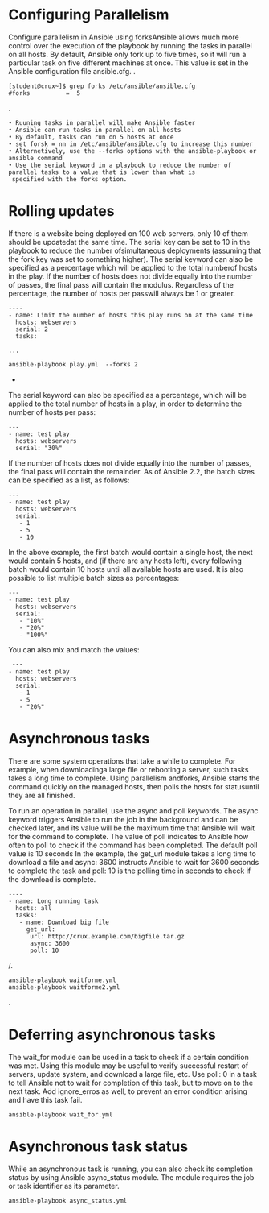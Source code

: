 # Configuring Parallelism
  Configure parallelism in Ansible using forksAnsible allows much more control over the execution of the playbook by 
  running the tasks in parallel on all hosts. By default, Ansible only fork up to five times, so it will run a particular
  task on five different machines at once. This value is set in the Ansible configuration file ansible.cfg.
  .

    [student@crux~]$ grep forks /etc/ansible/ansible.cfg
    #forks          =  5
.

    • Ruuning tasks in parallel will make Ansible faster
    • Ansible can run tasks in parallel on all hosts
    • By default, tasks can run on 5 hosts at once
    • set forsk = nn in /etc/ansible/ansible.cfg to increase this number
    • Alternetively, use the --forks options with the ansible-playbook or ansible command
    • Use the serial keyword in a playbook to reduce the number of parallel tasks to a value that is lower than what is 
     specified with the forks option. 

# Rolling updates
If there is a website being deployed on 100 web servers, only 10 of them should be updatedat the same time.
The serial key can be set to 10 in the playbook to reduce the number ofsimultaneous deployments (assuming that
the fork key was set to something higher). The serial keyword can also be specified as a percentage which will be
applied to the total numberof hosts in the play. If the number of hosts does not divide equally into the number 
of passes, the final pass will contain the modulus. Regardless of the percentage, the number of hosts per passwill
always be 1 or greater.

    ----
    - name: Limit the number of hosts this play runs on at the same time
      hosts: webservers
      serial: 2
      tasks:
          
    ...   
           
    ansible-playbook play.yml  --forks 2
   
 -
The serial keyword can also be specified as a percentage, which will be applied to the total number of hosts in a play,
in order to determine the number of hosts per pass:

    ---
    - name: test play
      hosts: webservers
      serial: "30%"

If the number of hosts does not divide equally into the number of passes, the final pass will contain the remainder.
As of Ansible 2.2, the batch sizes can be specified as a list, as follows:

    ---
    - name: test play
      hosts: webservers
      serial:
       - 1
       - 5
       - 10

In the above example, the first batch would contain a single host, the next would contain 5 hosts, and (if there are any hosts
left), every following batch would contain 10 hosts until all available hosts are used.
It is also possible to list multiple batch sizes as percentages:

    ---
    - name: test play
      hosts: webservers
      serial:
       - "10%"
       - "20%"
       - "100%"

You can also mix and match the values:

     ---
    - name: test play
      hosts: webservers
      serial:
       - 1
       - 5
       - "20%"
 


# Asynchronous tasks
There are some system operations that take a while to complete. For example, when downloadinga large file or rebooting a server,
such tasks takes a long time to complete. Using parallelism andforks, Ansible starts the command quickly on the managed hosts, then
polls the hosts for statusuntil they are all finished.

To run an operation in parallel, use the async and poll keywords. The async keyword triggers Ansible to run the job in the background 
and can be checked later, and its value will be the maximum time that Ansible will wait for the command to complete. The value of poll 
indicates to Ansible how often to poll to check if the command has been completed. The default poll value is 10 seconds
In the example, the get_url module takes a long time to download a file and async: 3600 instructs Ansible to wait for 3600 
seconds to complete the task and poll: 10 is the polling time in seconds to check if the download is complete.

    ----
    - name: Long running task 
      hosts: all  
      tasks:    
       - name: Download big file
         get_url: 
          url: http://crux.example.com/bigfile.tar.gz
          async: 3600
          poll: 10
/.

    ansible-playbook waitforme.yml
    ansible-playbook waitforme2.yml
        
 .

# Deferring asynchronous tasks

The wait_for module can be used in a task to check if a certain condition was met.
Using this module may be useful to verify successful restart of servers, update system,
and download a large file, etc.
Use poll: 0 in a task to tell Ansible not to wait for completion of this task, but to move
on to the next task. Add ignore_erros as well, to prevent an error condition arising and have
this task fail.

    ansible-playbook wait_for.yml

# Asynchronous task status
While an asynchronous task is running, you can also check its completion status by using Ansible async_status module.
The module requires the job or task identifier as its parameter.
    
    ansible-playbook async_status.yml
